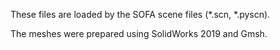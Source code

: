 These files are loaded by the SOFA scene files (*.scn, *.pyscn).

The meshes were prepared using SolidWorks 2019 and Gmsh.
